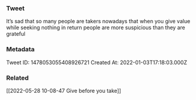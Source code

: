 ### Tweet
It’s sad that so many people are takers nowadays that when you give value while seeking nothing in return people are more suspicious than they are grateful

### Metadata
Tweet ID: 1478053055408926721
Created At: 2022-01-03T17:18:03.000Z

### Related
[[2022-05-28 10-08-47 Give before you take]]

